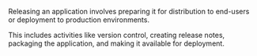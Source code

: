 Releasing an application involves preparing it for distribution to end-users or deployment to production environments.  

This includes activities like version control, creating release notes, packaging the application, and making it available for deployment.  